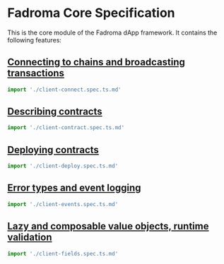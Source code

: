 # Fadroma Core Specification

This is the core module of the Fadroma dApp framework.
It contains the following features:

## [Connecting to chains and broadcasting transactions](./client-connect.spec.ts.md)

```typescript
import './client-connect.spec.ts.md'
```

## [Describing contracts](./client-contract.spec.ts.md)

```typescript
import './client-contract.spec.ts.md'
```

## [Deploying contracts](./client-deploy.spec.ts.md)

```typescript
import './client-deploy.spec.ts.md'
```

## [Error types and event logging](./client-events.spec.ts.md)

```typescript
import './client-events.spec.ts.md'
```

## [Lazy and composable value objects, runtime validation](./client-fields.spec.ts.md)

```typescript
import './client-fields.spec.ts.md'
```
